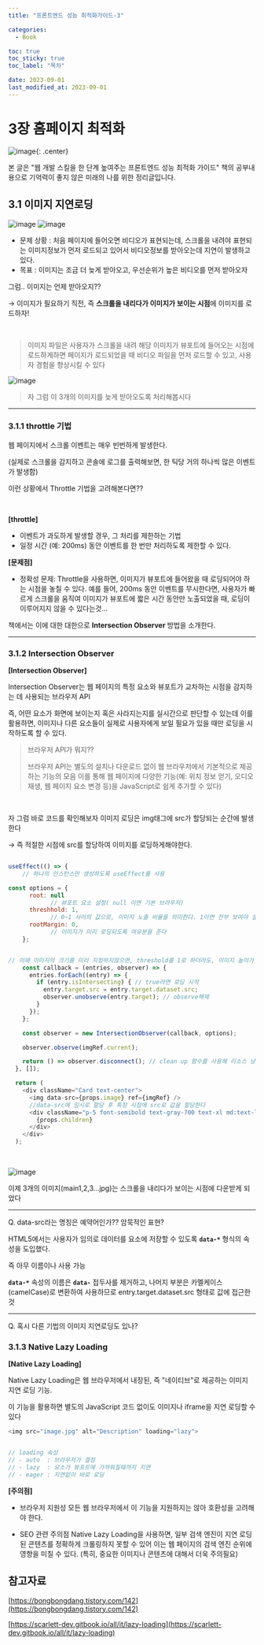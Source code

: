 ```yaml
---
title: "프론트엔드 성능 최적화가이드-3"

categories:
  - Book

toc: true
toc_sticky: true
toc_label: "목차"

date: 2023-09-01
last_modified_at: 2023-09-01
---
```


# 3장 홈페이지 최적화

![image](https://github.com/teawon/Algorithm_js/assets/78795820/2b0f8d81-0d75-4afa-b9c0-3d58b406c037){: .center}

본 글은 "웹 개발 스킬을 한 단계 높여주는 프론트엔드 성능 최적화 가이드" 책의 공부내용으로 기억력이 좋지 않은 미래의 나를 위한 정리글입니다.

## 3.1 이미지 지연로딩

![image](https://github.com/teawon/teawon.github.io/assets/78795820/61409e70-96a3-4261-9a70-5da36549501f)
![image](https://github.com/teawon/teawon.github.io/assets/78795820/4ee4ce8b-07d5-41db-931f-a4de070fe6ff)

- 문제 상황 : 처음 페이지에 들어오면 비디오가 표현되는데, 스크롤을 내려야 표현되는 이미지정보가 먼저 로드되고 있어서 비디오정보를 받아오는데 지연이 발생하고있다.
- 목표 : 이미지는 조금 더 늦게 받아오고, 우선순위가 높은 비디오를 먼저 받아오자

그럼.. 이미지는 언제 받아오지??

→ 이미지가 필요하기 직전, 즉 **스크롤을 내리다가 이미지가 보이는 시점**에 이미지를 로드하자!

<br>

> 이미지 파일은 사용자가 스크롤을 내려 해당 이미지가 뷰포트에 들어오는 시점에 로드하게하면 페이지가 로드되었을 때 비디오 파일을 먼저 로드할 수 있고, 사용자 경험을 향상시킬 수 있다

![image](https://github.com/teawon/teawon.github.io/assets/78795820/1eac1885-d363-4f94-bf27-f60ddcdf5576)

> 자 그럼 이 3개의 이미지를 늦게 받아오도록 처리해봅시다

<hr>

### 3.1.1 throttle 기법

웹 페이지에서 스크롤 이벤트는 매우 빈번하게 발생한다.

(실제로 스크롤을 감지하고 콘솔에 로그를 출력해보면, 한 틱당 거의 하나씩 많은 이벤트가 발생함)

이런 상황에서 Throttle 기법을 고려해본다면??

<br>

**[throttle]**

- 이벤트가 과도하게 발생할 경우, 그 처리를 제한하는 기법
- 일정 시간 (예: 200ms) 동안 이벤트를 한 번만 처리하도록 제한할 수 있다.

**[문제점]**

- 정확성 문제: Throttle을 사용하면, 이미지가 뷰포트에 들어왔을 때 로딩되어야 하는 시점을 놓칠 수 있다.
  예를 들어, 200ms 동안 이벤트를 무시한다면, 사용자가 빠르게 스크롤을 움직여 이미지가 뷰포트에 짧은 시간 동안만 노출되었을 때, 로딩이 이루어지지 않을 수 있다는것...

책에서는 이에 대한 대한으로 **Intersection Observer** 방법을 소개한다.

<hr>

### 3.1.2 Intersection Observer

**[Intersection Observer]**

Intersection Observer는 웹 페이지의 특정 요소와 뷰포트가 교차하는 시점을 감지하는 데 사용되는 브라우저 API

즉, 어떤 요소가 화면에 보이는지 혹은 사라지는지를 실시간으로 판단할 수 있는데 이를 활용하면, 이미지나 다른 요소들이 실제로 사용자에게 보일 필요가 있을 때만 로딩을 시작하도록 할 수 있다.

> 브라우저 API가 뭐지??
>
> 브라우저 API는 별도의 설치나 다운로드 없이 웹 브라우저에서 기본적으로 제공하는 기능의 모음
> 이를 통해 웹 페이지에 다양한 기능(예: 위치 정보 얻기, 오디오 재생, 웹 페이지 요소 변경 등)을 JavaScript로 쉽게 추가할 수 있다)

<br>

자 그럼 바로 코드를 확인해보자 이미지 로딩은 img태그에 src가 할당되는 순간에 발생한다

→ 즉 적절한 시점에 src를 할당하여 이미지를 로딩하게해야한다.

```javascript

useEffect(() => {
    // 하나의 인스턴스만 생성하도록 useEffect를 사용

const options = {
      root: null
			// 뷰포트 요소 설정( null 이면 기본 브라우저)
      threshhold: 1,
			// 0~1 사이의 값으로, 이미지 노출 비율을 의미한다. 1이면 전부 보여야 실행
      rootMargin: 0,
			// 이미지가 미리 로딩되도록 여유분을 준다
    };


// 이때 이미지의 크기를 미리 지정하지않으면, threshold를 1로 하더라도, 이미지 높이가 0이라서 이미지 전체가 보이지 않아도 로딩된다.
    const callback = (entries, observer) => {
      entries.forEach((entry) => {
        if (entry.isIntersecting) { // true라면 로딩 시작
          entry.target.src = entry.target.dataset.src;
          observer.unobserve(entry.target); // observe해제
        }
      });
    };

    const observer = new IntersectionObserver(callback, options);

    observer.observe(imgRef.current);

    return () => observer.disconnect(); // clean up 함수를 사용해 리소스 낭비를 줄인다
  }, []);

  return (
    <div className="Card text-center">
      <img data-src={props.image} ref={imgRef} />
      //data-src에 임시로 할당 후 특정 시점에 src로 값을 할당한다
      <div className="p-5 font-semibold text-gray-700 text-xl md:text-lg lg:text-xl keep-all">
        {props.children}
      </div>
    </div>
  );

```

<br>

![image](https://github.com/teawon/teawon.github.io/assets/78795820/155134d5-4709-48b6-95e7-0efcb8841eba)

이제 3개의 이미지(main1,2,3…jpg)는 스크롤을 내리다가 보이는 시점에 다운받게 되었다

<hr>

Q. data-src라는 명칭은 예약어인가?? 암묵적인 표현?

HTML5에서는 사용자가 임의로 데이터를 요소에 저장할 수 있도록 **`data-*`** 형식의 속성을 도입했다.

즉 아무 이름이나 사용 가능

**`data-*`** 속성의 이름은 **`data-`** 접두사를 제거하고, 나머지 부분은 카멜케이스(camelCase)로 변환하여 사용하므로 entry.target.dataset.src 형태로 값에 접근한것

<hr>

Q. 혹시 다른 기법의 이미지 지연로딩도 있나?

### 3.1.3 Native Lazy Loading

**[Native Lazy Loading]**

Native Lazy Loading은 웹 브라우저에서 내장된, 즉 "네이티브"로 제공하는 이미지 지연 로딩 기능.

이 기능을 활용하면 별도의 JavaScript 코드 없이도 이미지나 iframe을 지연 로딩할 수 있다

```javascript
<img src="image.jpg" alt="Description" loading="lazy">


// loading 속성
// - auto  : 브라우저가 결정
// - lazy  : 요소가 뷰포트에 가까워질때까지 지연
// - eager : 지연없이 바로 로딩

```

**[주의점]**

- 브라우저 지원성
  모든 웹 브라우저에서 이 기능을 지원하지는 않아 호환성을 고려해야 한다.

- SEO 관련 주의점
  Native Lazy Loading을 사용하면, 일부 검색 엔진이 지연 로딩된 콘텐츠를 정확하게 크롤링하지 못할 수 있어 이는 웹 페이지의 검색 엔진 순위에 영향을 미칠 수 있다. (특히, 중요한 이미지나 콘텐츠에 대해서 더욱 주의필요)

## 참고자료

[https://bongbongdang.tistory.com/142](https://bongbongdang.tistory.com/142)

[https://scarlett-dev.gitbook.io/all/it/lazy-loading](https://scarlett-dev.gitbook.io/all/it/lazy-loading)
